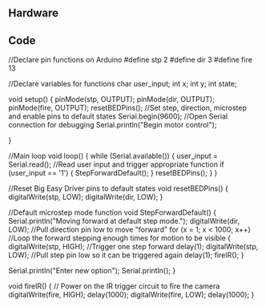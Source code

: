 ## Hardware

## Code

//Declare pin functions on Arduino
#define stp 2
#define dir 3
#define fire 13


//Declare variables for functions
char user_input;
int x;
int y;
int state;

void setup() {
  pinMode(stp, OUTPUT);
  pinMode(dir, OUTPUT);
  pinMode(fire, OUTPUT);
  resetBEDPins(); //Set step, direction, microstep and enable pins to default states
  Serial.begin(9600); //Open Serial connection for debugging
  Serial.println("Begin motor control");

}

//Main loop
void loop() {
  while (Serial.available()) {
    user_input = Serial.read(); //Read user input and trigger appropriate function
    if (user_input == '1')
    {
      StepForwardDefault();
    }
    resetBEDPins();
  }
}

//Reset Big Easy Driver pins to default states
void resetBEDPins()
{
  digitalWrite(stp, LOW);
  digitalWrite(dir, LOW);
}

//Default microstep mode function
void StepForwardDefault()
{
  Serial.println("Moving forward at default step mode.");
  digitalWrite(dir, LOW); //Pull direction pin low to move "forward"
  for (x = 1; x < 1000; x++) //Loop the forward stepping enough times for motion to be visible
  {
    digitalWrite(stp, HIGH); //Trigger one step forward
    delay(1);
    digitalWrite(stp, LOW); //Pull step pin low so it can be triggered again
    delay(1);
    fireIR();
  }
  
  Serial.println("Enter new option");
  Serial.println();
}

void fireIR()
{
    // Power on the IR trigger circuit to fire the camera
    digitalWrite(fire, HIGH);
    delay(1000);
    digitalWrite(fire, LOW);
    delay(1000);
}

